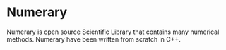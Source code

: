 # Numerary

Numerary is open source Scientific Library that contains many numerical methods. Numerary have been written from scratch in C++.
